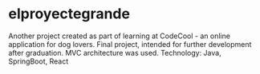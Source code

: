 # elproyectegrande
Another project created as part of learning at CodeCool - an online application for dog lovers. Final project, intended for further development after graduation. MVC architecture was used. Technology: Java, SpringBoot, React
